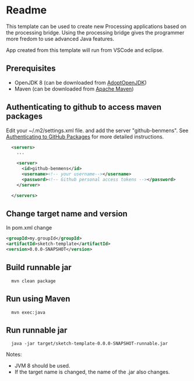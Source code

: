 # Readme

This template can be used to create new Processing applications based on the
processing bridge. Using the processing bridge gives the programmer more fredom
to use advanced Java features.

App created from this template will run from VSCode and eclipse.

## Prerequisites

- OpenJDK 8 (can be downloaded from [AdoptOpenJDK](https://adoptium.net/))
- Maven (can be downloaded from [Apache Maven](https://maven.apache.org/download.cgi))

## Authenticating to github to access maven packages

Edit your ~/.m2/settings.xml file. and add the server "github-benmens". See
[Authenticating to GitHub Packages](https://docs.github.com/en/packages/working-with-a-github-packages-registry/working-with-the-apache-maven-registry#authenticating-to-github-packages) for more detailed instructions.

  ```xml
    <servers>
      ...

      <server>
        <id>github-benmens</id>
        <username><!-- your username--></username>
        <password><!-- Github personal access tokens --></password>
      </server>

    </servers>
  ```

## Change target name and version

In pom.xml change

  ```xml
  <groupId>my.groupId</groupId>
  <artifactId>sketch-template</artifactId>
  <version>0.0.0-SNAPSHOT</version>
  ```

## Build runnable jar

  ```shell
    mvn clean package
  ```

## Run using Maven

  ```shell
    mvn exec:java
  ```

## Run runnable jar

  ```shell
    java -jar target/sketch-template-0.0.0-SNAPSHOT-runnable.jar
  ```

Notes:

- JVM 8 should be used.
- If the target name is changed, the name of the .jar also changes.
